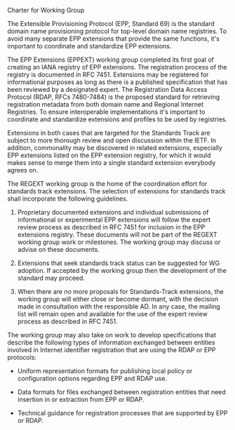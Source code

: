 Charter for Working Group

The Extensible Provisioning Protocol (EPP, Standard 69) is the
standard domain name provisioning protocol for top-level domain name
registries. To avoid many separate EPP extensions that provide the
same functions, it's important to coordinate and standardize EPP
extensions.

The EPP Extensions (EPPEXT) working group completed its first goal of
creating an IANA registry of EPP extensions. The registration process
of the registry is documented in RFC 7451. Extensions may be registered
for informational purposes as long as there is a published
specification that has been reviewed by a designated expert.  The
Registration Data Access Protocol (RDAP, RFCs 7480-7484) is the
proposed standard for retrieving registration metadata from both
domain name and Regional Internet Registries. To ensure interoperable
implementations it's important to coordinate and standardize
extensions and profiles to be used by registries.

Extensions in both cases that are targeted for the Standards Track are
subject to more thorough review and open discussion within the IETF.
In addition, commonality may be discovered in related extensions,
especially EPP extensions listed on the EPP extension registry, for
which it would makes sense to merge them into a single standard
extension everybody agrees on.

The REGEXT working group is the home of the coordination effort for
standards track extensions. The selection of extensions for standards
track shall incorporate the following guidelines.

1. Proprietary documented extensions and individual submissions of
informational or experimental EPP extensions will follow the expert
review process as described in RFC 7451 for inclusion in the EPP
extensions registry. These documents will not be part of the REGEXT
working group work or milestones. The working group may discuss or
advise on these documents.

2. Extensions that seek standards track status can be suggested for WG
adoption. If accepted by the working group then the development of the
standard may proceed.

3. When there are no more proposals for Standards-Track extensions,
the working group will either close or become dormant, with the
decision made in consultation with the responsible AD. In any case,
the mailing list will remain open and available for the use of the
expert review process as described in RFC 7451.

The working group may also take on work to develop specifications that
describe the following types of information exchanged between entities
involved in Internet identifier registration that are using the RDAP or
EPP protocols:

* Uniform representation formats for publishing local policy or
  configuration options regarding EPP and RDAP use.

* Data formats for files exchanged between registration entities that
  need insertion in or extraction from EPP or RDAP.

* Technical guidance for registration processes that are supported by
  EPP or RDAP.
